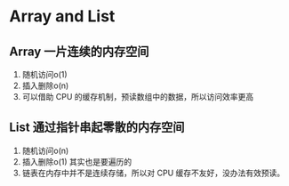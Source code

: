 # Array and List

## Array 一片连续的内存空间
1.  随机访问o(1)
2.  插入删除o(n)
3.  可以借助 CPU 的缓存机制，预读数组中的数据，所以访问效率更高

## List 通过指针串起零散的内存空间
1. 随机访问o(n)
2. 插入删除o(1) 其实也是要遍历的
3. 链表在内存中并不是连续存储，所以对 CPU 缓存不友好，没办法有效预读。
